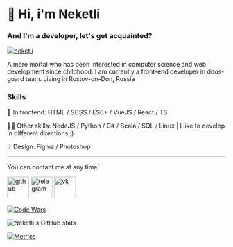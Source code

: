 # 🖖 Hi, i'm Neketli

### And I'm a developer, let's get acquainted?

[![neketli](https://user-images.githubusercontent.com/48692866/191819442-10442d7f-ef83-44a2-8cb3-434fdf26bc0e.gif)](https://codepen.io/neketli/pen/ExLwYbZ)

A mere mortal who has been interested in computer science and web development since childhood. I am currently a front-end developer in ddos-guard team.
Living in Rostov-on-Don, Russia

### Skills

🦾 In frontend: HTML / SCSS / ES6+ / VueJS / React / TS  
  
👨‍💻 Other skills: NodeJS / Python / C# / Scala / SQL / Linux | I like to develop in different directions :)  
  
💡 Design: Figma / Photoshop
***
You can contact me at any time!

[<img src='https://cdn.jsdelivr.net/npm/simple-icons@3.0.1/icons/github.svg' alt='github' height='50'>](https://github.com/neketli)
[<img src='https://cdn.jsdelivr.net/npm/simple-icons@3.0.1/icons/telegram.svg' alt='telegram' height='50'>](https://t.me/neketli)
[<img src='https://cdn.jsdelivr.net/npm/simple-icons@3.0.1/icons/vk.svg' alt='vk' height='50'>](https://vk.com/neketli)  

[![Code Wars](https://www.codewars.com/users/neketli/badges/large)](https://www.codewars.com/users/neketli/)

![Neketli's GitHub stats](https://github-readme-stats.vercel.app/api?username=neketli&theme=tokyonight&show_icons=true)

[![Metrics](https://metrics.lecoq.io/neketli?template=classic&base.activity=0&base.community=0&base.metadata=0&isocalendar=1&base=header%2C%20activity%2C%20community%2C%20repositories%2C%20metadata&base.indepth=false&base.hireable=false&base.skip=false&isocalendar=false&isocalendar.duration=half-year&config.timezone=Europe%2FMoscow)](https://metrics.lecoq.io/insights/neketli)
